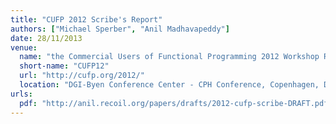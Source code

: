 ```yaml
---
title: "CUFP 2012 Scribe's Report"
authors: ["Michael Sperber", "Anil Madhavapeddy"]
date: 28/11/2013
venue:
  name: "the Commercial Users of Functional Programming 2012 Workshop Report"
  short-name: "CUFP12"
  url: "http://cufp.org/2012/"
  location: "DGI-Byen Conference Center - CPH Conference, Copenhagen, Denmark"
urls:
  pdf: "http://anil.recoil.org/papers/drafts/2012-cufp-scribe-DRAFT.pdf"
---
```

